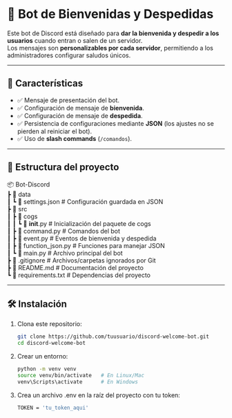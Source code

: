 # 🤖 Bot de Bienvenidas y Despedidas

Este bot de Discord está diseñado para **dar la bienvenida y despedir a los usuarios** cuando entran o salen de un servidor.  
Los mensajes son **personalizables por cada servidor**, permitiendo a los administradores configurar saludos únicos.

---

## 🚀 Características
- ✅ Mensaje de presentación del bot.  
- ✅ Configuración de mensaje de **bienvenida**.  
- ✅ Configuración de mensaje de **despedida**.  
- ✅ Persistencia de configuraciones mediante **JSON** (los ajustes no se pierden al reiniciar el bot).  
- ✅ Uso de **slash commands** (`/comandos`).  

---
## 📂 Estructura del proyecto  
📦 Bot-Discord <br/>
┣ 📂 data <br/>
┃ ┗ 📜 settings.json # Configuración guardada en JSON <br/>
┣ 📂 src <br/>
┃ ┣ 📂 cogs <br/>
┃ ┃ ┗ 📜 __init__.py # Inicialización del paquete de cogs <br/>
┃ ┣ 📜 command.py # Comandos del bot <br/>
┃ ┣ 📜 event.py # Eventos de bienvenida y despedida <br/>
┃ ┣ 📜 function_json.py # Funciones para manejar JSON <br/>
┃ ┗ 📜 main.py # Archivo principal del bot <br/>
┣ 📜 .gitignore # Archivos/carpetas ignorados por Git <br/>
┣ 📜 README.md # Documentación del proyecto <br/>
┗ 📜 requirements.txt # Dependencias del proyecto <br/>

---

## 🛠️ Instalación

1. Clona este repositorio:
   ```bash
   git clone https://github.com/tuusuario/discord-welcome-bot.git
   cd discord-welcome-bot

2. Crear un entorno:
   ```bash
   python -m venv venv
   source venv/bin/activate   # En Linux/Mac
   venv\Scripts\activate      # En Windows

3. Crea un archivo .env en la raíz del proyecto con tu token:
   ```bash
   TOKEN = 'tu_token_aqui'

